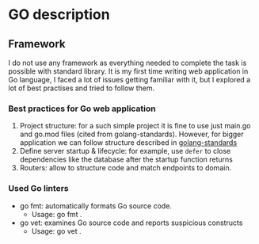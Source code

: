 # GO description

## Framework

I do not use any framework as everything needed to complete the task is possible with standard library.
It is my first time writing web application in Go language, I faced a lot of issues getting familiar with it, but I explored a lot of best practises and tried to follow them.

### Best practices for Go web application

1) Project structure: for a such simple project it is fine to use just main.go and go.mod files (cited from golang-standards). However, for bigger application we can follow structure described in [golang-standards](https://github.com/golang-standards/project-layout)
2) Define server startup & lifecycle: for example, use `defer` to close dependencies like the database after the startup function returns
3) Routers: allow to structure code and match endpoints to domain.

### Used Go linters

* go fmt: automatically formats Go source code.
  * Usage: go fmt .
* go vet: examines Go source code and reports suspicious constructs
  * Usage: go vet .
